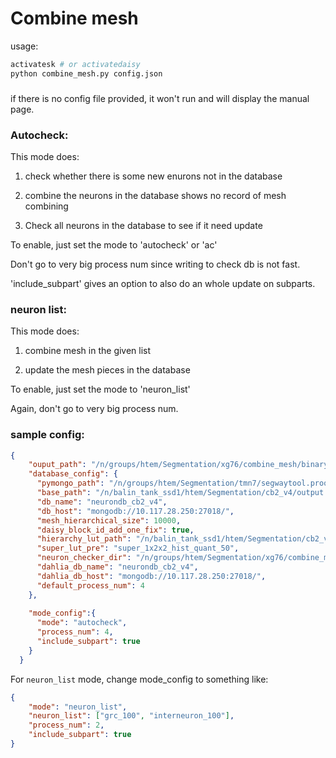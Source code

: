 # Combine mesh

usage:

``` sh
activatesk # or activatedaisy
python combine_mesh.py config.json
```
###

if there is no config file provided, it won't run and will display the manual page.

### Autocheck:

This mode does:

1. check whether there is some new enurons not in the database

2. combine the neurons in the database shows no record of mesh combining

3. Check all neurons in the database to see if it need update

To enable, just set the mode to 'autocheck' or 'ac'

Don't go to very big process num since writing to check db is not fast.

'include_subpart' gives an option to also do an whole update on subparts.

### neuron list:

This mode does:

1. combine mesh in the given list

2. update the mesh pieces in the database

To enable, just set the mode to 'neuron_list'

Again, don't go to very big process num.


### sample config:

```json
{ 
    "ouput_path": "/n/groups/htem/Segmentation/xg76/combine_mesh/binary_mesh_test",
    "database_config": {
      "pymongo_path": "/n/groups/htem/Segmentation/tmn7/segwaytool.proofreading/segwaytool/proofreading/",
      "base_path": "/n/balin_tank_ssd1/htem/Segmentation/cb2_v4/output.zarr/meshes/precomputed/mesh/",
      "db_name": "neurondb_cb2_v4",
      "db_host": "mongodb://10.117.28.250:27018/",
      "mesh_hierarchical_size": 10000,
      "daisy_block_id_add_one_fix": true,
      "hierarchy_lut_path": "/n/balin_tank_ssd1/htem/Segmentation/cb2_v4/output.zarr/luts/fragment_segment",
      "super_lut_pre": "super_1x2x2_hist_quant_50",
      "neuron_checker_dir": "/n/groups/htem/Segmentation/xg76/combine_mesh/neuron_check/neuron_mesh.db",
      "dahlia_db_name": "neurondb_cb2_v4",
      "dahlia_db_host": "mongodb://10.117.28.250:27018/",
      "default_process_num": 4
    },
  
    "mode_config":{
      "mode": "autocheck",
      "process_num": 4,
      "include_subpart": true
    }
  }
```

For `neuron_list` mode, change mode_config to something like:
```json
{
    "mode": "neuron_list",
    "neuron_list": ["grc_100", "interneuron_100"],
    "process_num": 2,
    "include_subpart": true
}
```
